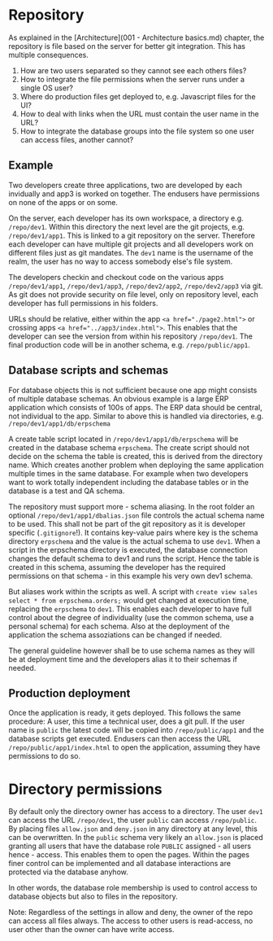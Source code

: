 # Repository

As explained in the [Architecture](001 - Architecture basics.md) chapter, the repository is file based on the server for better git integration.
This has multiple consequences.

1. How are two users separated so they cannot see each others files?
1. How to integrate the file permissions when the server runs under a single OS user?
1. Where do production files get deployed to, e.g. Javascript files for the UI?
1. How to deal with links when the URL must contain the user name in the URL?
1. How to integrate the database groups into the file system so one user can access files, another cannot?

## Example

Two developers create three applications, two are developed by each invidually and app3 is worked on together.
The endusers have permissions on none of the apps or on some.

On the server, each developer has its own workspace, a directory e.g. `/repo/dev1`. Within this directory the next level are the git projects, e.g. `/repo/dev1/app1`. This is linked to a git repository on the server. Therefore each developer can have multiple git projects and all developers work on different files just as git mandates. The `dev1` name is the username of the realm, the user has no way to access somebody else's file system. 

The developers checkin and checkout code on the various apps `/repo/dev1/app1`, `/repo/dev1/app3`, `/repo/dev2/app2`, `/repo/dev2/app3` via git. As git does not provide security on file level, only on repository level, each developer has full permissions in his folders.

URLs should be relative, either within the app `<a href="./page2.html">` or crossing apps `<a href="../app3/index.html">`.
This enables that the developer can see the version from within his repository `/repo/dev1`. The final production code will be in another schema, e.g. `/repo/public/app1`.

## Database scripts and schemas

For database objects this is not sufficient because one app might consists of multiple database schemas. An obvious example is a large ERP application which consists of 100s of apps. The ERP data should be central, not individual to the app. 
Similar to above this is handled via directories, e.g. `/repo/dev1/app1/db/erpschema`

A create table script located in `/repo/dev1/app1/db/erpschema` will be created in the database schema `erpschema`. The create script should not decide on the schema the table is created, this is derived from the directory name.
Which creates another problem when deploying the same application multiple times in the same database. For example when two developers want to work totally independent including the database tables or in the database is a test and QA schema.

The repository must support more - schema aliasing. 
In the root folder an optional `/repo/dev1/app1/dbalias.json` file controls the actual schema name to be used. This shall not be part of the git repository as it is developer specific (`.gitignore`!). 
It contains key-value pairs where key is the schema directory `erpschema` and the value is the actual schema to use `dev1`.
When a script in the erpschema directory is executed, the database connection changes the default schema to dev1 and runs the script.
Hence the table is created in this schema, assuming the developer has the required permissions on that schema - in this example his very own dev1 schema.

But aliases work within the scripts as well. A script with `create view sales select * from erpschema.orders;` would get changed at execution time, replacing the `erpschema` to `dev1`. 
This enables each developer to have full control about the degree of individuality (use the common schema, use a personal schema) for each schema. Also at the deployment of the application the schema assoziations can be changed if needed.

The general guideline however shall be to use schema names as they will be at deployment time and the developers alias it to their schemas if needed.

## Production deployment

Once the application is ready, it gets deployed. This follows the same procedure: A user, this time a technical user, does a git pull. If the user name is `public` the latest code will be copied into `/repo/public/app1` and the database scripts get executed. 
Endusers can then access the URL `/repo/public/app1/index.html` to open the application, assuming they have permissions to do so.

# Directory permissions

By default only the directory owner has access to a directory. The user `dev1` can access the URL `/repo/dev1`, the user `public` can access `/repo/public`. By placing files `allow.json` and `deny.json` in any directory at any level, this can be overwritten. In the `public` schema very likely an `allow.json` is placed granting all users that have the database role `PUBLIC` assigned - all users hence - access. This enables them to open the pages. Within the pages finer control can be implemented and all database interactions are protected via the database anyhow.

In other words, the database role membership is used to control access to database objects but also to files in the repository.

Note: Regardless of the settings in allow and deny, the owner of the repo can access all files always. The access to other users is read-access, no user other than the owner can have write access. 
